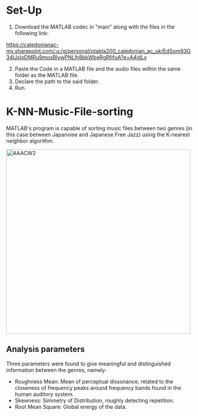 # Set-Up

1. Download the MATLAB codec in "main" along with the files in the following link:

https://caledonianac-my.sharepoint.com/:u:/g/personal/ptabla200_caledonian_ac_uk/EdSom93G34lJsIoDMRu9mosBlywPNLlh8bkWbeRgRfifuA?e=A4jdLx

2. Paste the Code in a MATLAB file and the audio files within the same folder as the MATLAB file.
3. Declare the path to the said folder.
4. Run.

# K-NN-Music-File-sorting
MATLAB's program is capable of sorting music files between two genres (in this case between Japanoise and Japanese Free Jazz) using the K-nearest neighbor algorithm.


<img width="497" alt="AAACW2" src="https://github.com/ptablas/K-NN-Music-File-sorting/assets/125274411/c3789aa2-fce7-4ece-8a9d-1e9730cde8df">

## Analysis parameters

Three parameters were found to give meaningful and distinguished information between the genres, namely:

- Roughness Mean: Mean of perceptual dissonance, related to the closeness of frequency peaks around frequency bands found in the human auditory system.
- Skewness: Simmetry of Distribution, roughly detecting repetition.
- Root Mean Square: Global energy of the data.


